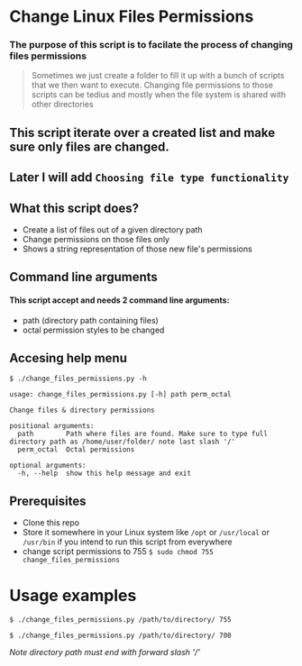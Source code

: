 # Change Linux Files Permissions

### The purpose of this script is to facilate the process of changing files permissions
> Sometimes we just create a folder to fill it up with a bunch of scripts that we then want 
> to execute.
> Changing file permissions to those scripts can be tedius and mostly when the file system is shared with other directories

## This script iterate over a created list and make sure only files are changed. 
## Later I will add `Choosing file type functionality` 

## What this script does?
* Create a list of files out of a given directory path
* Change permissions on those files only
* Shows a string representation of those new file's permissions

## Command line arguments
#### This script accept and needs 2 command line arguments:
* path (directory path containing files)
* octal permission styles to be changed

## Accesing help menu
`$ ./change_files_permissions.py -h`

```
usage: change_files_permissions.py [-h] path perm_octal

Change files & directory permissions

positional arguments:
  path        Path where files are found. Make sure to type full directory path as /home/user/folder/ note last slash '/'
  perm_octal  Octal permissions

optional arguments:
  -h, --help  show this help message and exit
```

## Prerequisites
* Clone this repo
* Store it somewhere in your Linux system like `/opt` or `/usr/local` or `/usr/bin` if you intend to run this script from everywhere
* change script permissions to 755 `$ sudo chmod 755 change_files_permissions`

# Usage examples
`$ ./change_files_permissions.py /path/to/directory/ 755`

`$ ./change_files_permissions.py /path/to/directory/ 700`
 

*Note directory path must end with forward slash '/'*

